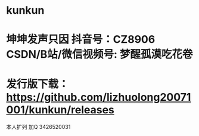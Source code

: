 # kunkun
坤坤发声只因   抖音号：CZ8906   CSDN/B站/微信视频号: 梦醒孤漠吃花卷
====================================================================
发行版下载：
https://github.com/lizhuolong20071001/kunkun/releases
====================================================================
本人扩列 加Q 3426520031
